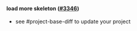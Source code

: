 #### load more skeleton ([#3346](https://github.com/shopsys/shopsys/pull/3346))

-   see #project-base-diff to update your project
